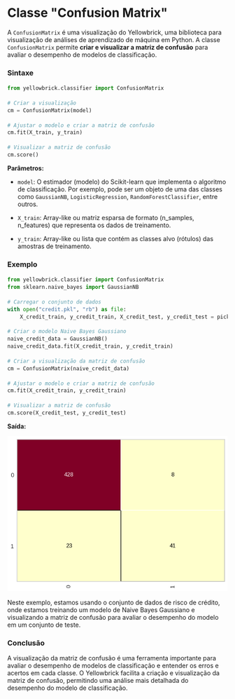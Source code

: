 # Classe "Confusion Matrix"

A `ConfusionMatrix` é uma visualização do Yellowbrick, uma biblioteca para visualização de análises de aprendizado de máquina em Python. A classe `ConfusionMatrix` permite **criar e visualizar a matriz de confusão** para avaliar o desempenho de modelos de classificação.

### **Sintaxe**

```python
from yellowbrick.classifier import ConfusionMatrix

# Criar a visualização
cm = ConfusionMatrix(model)

# Ajustar o modelo e criar a matriz de confusão
cm.fit(X_train, y_train)

# Visualizar a matriz de confusão
cm.score()
```

**Parâmetros:**

- `model`: O estimador (modelo) do Scikit-learn que implementa o algoritmo de classificação. Por exemplo, pode ser um objeto de uma das classes como `GaussianNB`, `LogisticRegression`, `RandomForestClassifier`, entre outros.

- `X_train`: Array-like ou matriz esparsa de formato (n_samples, n_features) que representa os dados de treinamento.

- `y_train`: Array-like ou lista que contém as classes alvo (rótulos) das amostras de treinamento.

### **Exemplo**

```python
from yellowbrick.classifier import ConfusionMatrix
from sklearn.naive_bayes import GaussianNB

# Carregar o conjunto de dados
with open("credit.pkl", "rb") as file:
    X_credit_train, y_credit_train, X_credit_test, y_credit_test = pickle.load(file)

# Criar o modelo Naive Bayes Gaussiano
naive_credit_data = GaussianNB()
naive_credit_data.fit(X_credit_train, y_credit_train)

# Criar a visualização da matriz de confusão
cm = ConfusionMatrix(naive_credit_data)

# Ajustar o modelo e criar a matriz de confusão
cm.fit(X_credit_train, y_credit_train)

# Visualizar a matriz de confusão
cm.score(X_credit_test, y_credit_test)
```

**Saída:**

![](./assets/exemplo_confusion_matrix.png)

Neste exemplo, estamos usando o conjunto de dados de risco de crédito, onde estamos treinando um modelo de Naive Bayes Gaussiano e visualizando a matriz de confusão para avaliar o desempenho do modelo em um conjunto de teste.

### **Conclusão**

A visualização da matriz de confusão é uma ferramenta importante para avaliar o desempenho de modelos de classificação e entender os erros e acertos em cada classe. O Yellowbrick facilita a criação e visualização da matriz de confusão, permitindo uma análise mais detalhada do desempenho do modelo de classificação.
